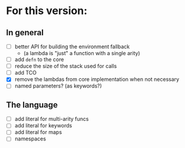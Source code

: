# For this version:

## In general

  - [ ] better API for building the environment fallback
    - (a lambda is "just" a function with a single arity)
  - [ ] add `defn` to the core
  - [ ] reduce the size of the stack used for calls
  - [ ] add TCO
  - [x] remove the lambdas from core implementation when not necessary
  - [ ] named parameters? (as keywords?)

## The language

  - [ ] add literal for multi-arity funcs
  - [ ] add literal for keywords
  - [ ] add literal for maps
  - [ ] namespaces
